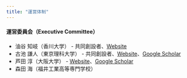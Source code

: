 ```yaml
---
title: "運営体制"
---
```


#### 運営委員会（Executive Committee）

- 油谷 知岐（香川大学） - 共同創設者、[Website](https://dbym4820.org)
- 古池 謙人（東京理科大学） - 共同創設者、[Website](https://koike.app/)、[Google Scholar](https://scholar.google.co.jp/citations?&user=rge9aIcAAAAJ)
- 芦田 淳（大阪大学） - [Website](https://www.ids.osaka-u.ac.jp/en/author/atsushi-ashida/)、[Google Scholar](https://scholar.google.com/citations?user=WdcpCcMAAAAJ)
- 森田 海（福井工業高等専門学校）
